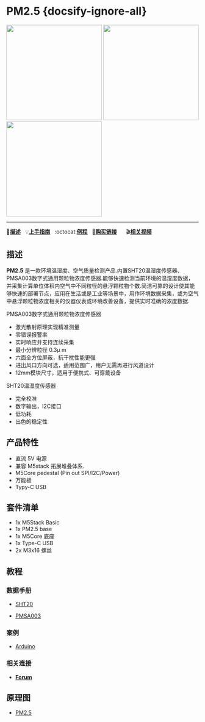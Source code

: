 # PM2.5 {docsify-ignore-all}

<img src="assets/img/product_pics/base/PM2.5/PM2.5-3.jpg" width="250" height="250"> <img src="assets/img/product_pics/base/PM2.5/PM2.5-2.jpg" width="250" height="250"><img src="assets/img/product_pics/base/PM2.5/PM2.5-4.jpg" width="250" height="250">

* * *

:memo:**[描述](#描述)**&nbsp;&nbsp;&nbsp;:bulb:**[上手指南](/zh_CN/quick_start/m5core/m5stack_core_quick_start)**&nbsp;&nbsp;&nbsp;:octocat:**[例程](#案例)**&nbsp;&nbsp;&nbsp;🛒**[购买链接](https://item.taobao.com/item.htm?spm=a2oq0.12575281.0.0.78ec1debCSGLNF&ft=t&id=594362860431)**&nbsp;&nbsp;&nbsp;&nbsp;&nbsp;&nbsp;:clapper:**[相关视频](#相关视频)**


## 描述

**PM2.5** 是一款环境温湿度、空气质量检测产品.内置SHT20温湿度传感器、PMSA003数字式通用颗粒物浓度传感器.能够快速检测当前环境的温湿度数据，并采集计算单位体积内空气中不同粒径的悬浮颗粒物个数.简洁可靠的设计使其能够快速的部署节点，应用在生活或是工业等场景中，用作环境数据采集，或为空气中悬浮颗粒物浓度相关的仪器仪表或环境改善设备，提供实时准确的浓度数据.

PMSA003数字式通用颗粒物浓度传感器

-  激光散射原理实现精准测量
-  零错误报警率
-  实时响应并支持连续采集
-  最小分辨粒径 0.3μ m
-  六面全方位屏蔽，抗干扰性能更强
-  进出风口方向可选，适用范围广，用户无需再进行风道设计
-  12mm模块尺寸，适用于便携式、可穿戴设备

SHT20温湿度传感器

-  完全校准
-  数字输出，I2C接口
-  低功耗
-  出色的稳定性


## 产品特性

-  直流 5V 电源 
-  兼容 M5stack 拓展堆叠体系.
-  M5Core pedestal (Pin out SPI/I2C/Power)
-  万能板
-  Typy-C USB 

<!-- 
## 模块参数


| **参数** | **指标**  |**单位** |
| :------: | :------: | :------: |
| 颗粒物测量范围 | 0.3-1.0 ；1.0-2.5 ； 2.5-10  | 微米（μ m）|
| 颗粒物计数效率 | 50%@0.3 ；98%@>=0.5   | 微米（μ m）|
| 颗粒物质量浓度有效量程（PM2.5 标准值） | 0-500 | 微克/立方米 |
| 颗粒物质量浓度最大量程（PM2.5 标准值） | ≥1000 | 微克/立方米 |
| 颗粒物质量浓度分辨率 | 1 | 微克/立方米 |
| 颗粒物质量浓度一致性（PM2.5 标准值）| ±10%@100 -500 ；±10@0-100 | 微克/立方米 |
| 称准体积 | 0.1  | 升（L）|
| 单次响应时间 | ＜1 | 秒（s）|
| 综合响应时间 | ≤10  | 秒（s） |
| 直流供电电压  | Typ:5.0  Min:4.5  Max: 5.5 | 伏特（V）|
| 工作电流 | ≤100 | 毫安（mA）|
| 待机电流 | ≤200 | 微安（μ A）|
| 数据接口电平 | L <0.8 @3.3 H >2.7 @3.3 | 伏特（V）|
| 工作温度范围 | -10 ~ +60 | 摄氏度（℃）|
| 工作湿度范围 | 0-99% | |
| 储存温度范围 | -40 ~ +80 | 摄氏度（℃）|

[点击此处查看配套M5Core参数](/zh_CN/core/basic) -->

## 套件清单

- 1x M5Stack Basic 
- 1x PM2.5 base
- 1x M5Core 底座
- 1x Type-C USB
- 2x M3x16 螺丝

## 教程

### 数据手册

- [SHT20](https://www.mouser.com/ds/2/682/Sensirion_Humidity_Sensors_SHT20_Datasheet-1274196.pdf)

- [PMSA003](https://datasheet.lcsc.com/szlcsc/Beijing-Plantower-PMSA003-C_C89095.pdf)

### 案例 
- [Arduino](https://github.com/m5stack/M5-ProductExampleCodes/tree/master/Base/PM2.5)
  
### 相关连接

- **[Forum](http://forum.m5stack.com/)**


## 原理图

- [PM2.5](https://github.com/m5stack/M5-Schematic/blob/master/Units/UNIT_PM25.pdf)
